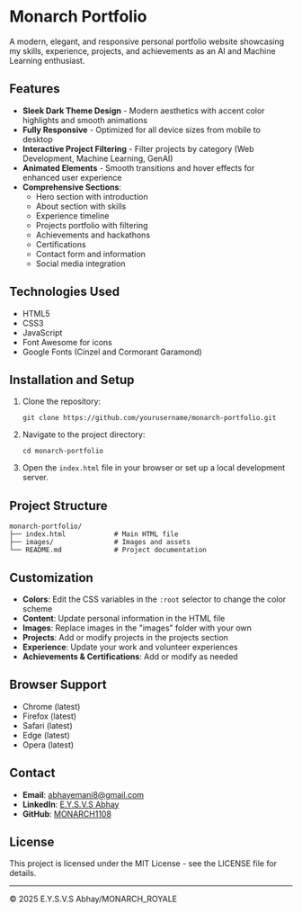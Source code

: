 # Monarch Portfolio

A modern, elegant, and responsive personal portfolio website showcasing my skills, experience, projects, and achievements as an AI and Machine Learning enthusiast.

## Features

- **Sleek Dark Theme Design** - Modern aesthetics with accent color highlights and smooth animations
- **Fully Responsive** - Optimized for all device sizes from mobile to desktop
- **Interactive Project Filtering** - Filter projects by category (Web Development, Machine Learning, GenAI)
- **Animated Elements** - Smooth transitions and hover effects for enhanced user experience
- **Comprehensive Sections**:
    - Hero section with introduction
    - About section with skills
    - Experience timeline
    - Projects portfolio with filtering
    - Achievements and hackathons
    - Certifications
    - Contact form and information
    - Social media integration

## Technologies Used

- HTML5
- CSS3
- JavaScript
- Font Awesome for icons
- Google Fonts (Cinzel and Cormorant Garamond)

## Installation and Setup

1. Clone the repository:
    
    ```
    git clone https://github.com/yourusername/monarch-portfolio.git
    ```
    
2. Navigate to the project directory:
    
    ```
    cd monarch-portfolio
    ```
    
3. Open the `index.html` file in your browser or set up a local development server.

## Project Structure

```
monarch-portfolio/
├── index.html            # Main HTML file
├── images/               # Images and assets
└── README.md             # Project documentation
```

## Customization

- **Colors**: Edit the CSS variables in the `:root` selector to change the color scheme
- **Content**: Update personal information in the HTML file
- **Images**: Replace images in the "images" folder with your own
- **Projects**: Add or modify projects in the projects section
- **Experience**: Update your work and volunteer experiences
- **Achievements & Certifications**: Add or modify as needed

## Browser Support

- Chrome (latest)
- Firefox (latest)
- Safari (latest)
- Edge (latest)
- Opera (latest)

## Contact

- **Email**: [abhayemani8@gmail.com](mailto:abhayemani8@gmail.com)
- **LinkedIn**: [E.Y.S.V.S Abhay](https://www.linkedin.com/in/e-y-s-v-s-abhay/)
- **GitHub**: [MONARCH1108](https://github.com/MONARCH1108)

## License

This project is licensed under the MIT License - see the LICENSE file for details.

---

© 2025 E.Y.S.V.S Abhay/MONARCH_ROYALE
